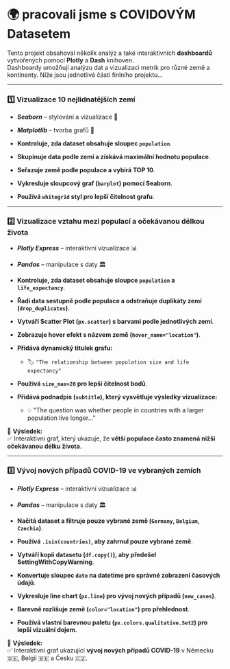# 🌍 pracovali jsme s COVIDOVÝM Datasetem

Tento projekt obsahoval několik analýz a také interaktivních **dashboardů** vytvořených pomocí **Plotly** a **Dash** knihoven.  
Dashboardy umožňují analýzu dat a vizualizaci metrik pro různé země a kontinenty.  Níže jsou jednotlivé části finlního projektu...

---

### 1️⃣ Vizualizace 10 nejlidnatějších zemí
- ***Seaborn*** – stylování a vizualizace 📗
- ***Matplotlib*** – tvorba grafů 📘

- **Kontroluje, zda dataset obsahuje sloupec `population`**.
- **Skupinuje data podle zemí a získává maximální hodnotu populace**.
- **Seřazuje země podle populace a vybírá TOP 10**.
- **Vykresluje sloupcový graf (`barplot`) pomocí Seaborn**.
- **Používá `whitegrid` styl pro lepší čitelnost grafu**.
  
---
  

### 2️⃣ Vizualizace vztahu mezi populací a očekávanou délkou života
- ***Plotly Express*** – interaktivní vizualizace 📊  
- ***Pandas*** – manipulace s daty 🏛️  

- **Kontroluje, zda dataset obsahuje sloupce `population` a `life_expectancy`**.  
- **Řadí data sestupně podle populace a odstraňuje duplikáty zemí (`drop_duplicates`)**.  
- **Vytváří Scatter Plot (`px.scatter`) s barvami podle jednotlivých zemí**.  
- **Zobrazuje hover efekt s názvem země (`hover_name="location"`)**.  
- **Přidává dynamický titulek grafu:**  
  - 🏷️ `"The relationship between population size and life expectancy"`  
- **Používá `size_max=20` pro lepší čitelnost bodů**.  
- **Přidává podnadpis (`subtitle`), který vysvětluje výsledky vizualizace:**  
  - 💡 "The question was whether people in countries with a larger population live longer..."  

📌 **Výsledek:**  
✅ Interaktivní graf, který ukazuje, že **větší populace často znamená nižší očekávanou délku života**.  

---

### 3️⃣ Vývoj nových případů COVID-19 ve vybraných zemích  
- ***Plotly Express*** – interaktivní vizualizace 📊  
- ***Pandas*** – manipulace s daty 🏛️  

- **Načítá dataset a filtruje pouze vybrané země (`Germany`, `Belgium`, `Czechia`)**.  
- **Používá `.isin(countries)`, aby zahrnul pouze vybrané země**.  
- **Vytváří kopii datasetu (`df.copy()`), aby předešel SettingWithCopyWarning**.  
- **Konvertuje sloupec `date` na datetime pro správné zobrazení časových údajů**.  
- **Vykresluje line chart (`px.line`) pro vývoj nových případů (`new_cases`)**.  
- **Barevně rozlišuje země (`color="location"`) pro přehlednost**.  
- **Používá vlastní barevnou paletu (`px.colors.qualitative.Set2`) pro lepší vizuální dojem**.  

📌 **Výsledek:**  
✅ Interaktivní graf ukazující **vývoj nových případů COVID-19** v Německu 🇩🇪, Belgii 🇧🇪 a Česku 🇨🇿.  

